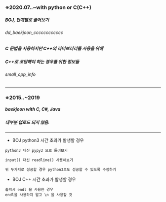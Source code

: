 ### ※2020.07..~with python or C(C++)
##### BOJ, 단계별로 풀어보기
###### dd_baekjoon_cccccccccccc

##### C 문법을 사용하지만 C++의 라이브러리를 사용을 위해
##### C++로 코딩해야 하는 경우를 위한 정보들
###### small_cpp_info

*************************************************************************

### ※2015..~2019
##### baekjoon with C, C#, Java
##### 대부분 업로드 되지 않음.

*************************************************************************


* BOJ python3 시간 초과가 발생할 경우
```
python3 대신 pypy3 으로 돌려보기

input() 대신 readline() 사용해보기

위 두가지로 성공할 경우 python3로도 성공할 수 있도록 수정하기
```

* BOJ C++ 시간 초과가 발생할 경우
```
출력시 endl 을 사용한 경우
endl을 사용하지 말고 \n 을 사용할 것
```